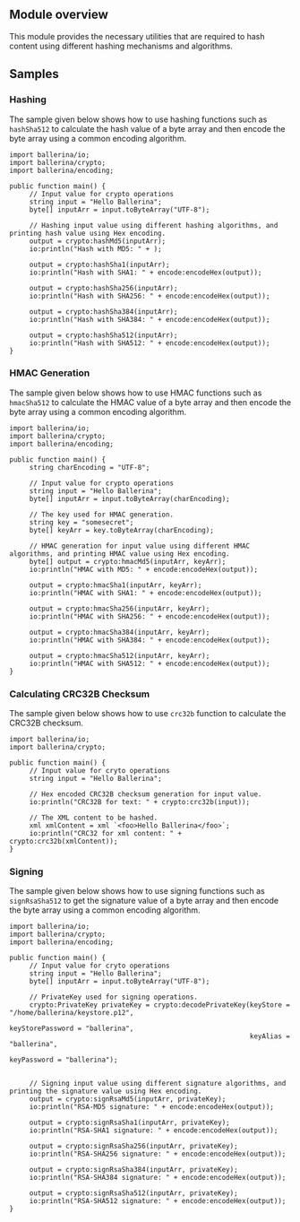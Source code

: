 ## Module overview

This module provides the necessary utilities that are required to hash content using different hashing mechanisms and algorithms. 

## Samples

### Hashing

The sample given below shows how to use hashing functions such as `hashSha512` to calculate the hash value of a byte array and then encode the byte array using a common encoding algorithm.

```ballerina
import ballerina/io;
import ballerina/crypto;
import ballerina/encoding;

public function main() {
     // Input value for crypto operations
     string input = "Hello Ballerina";
     byte[] inputArr = input.toByteArray("UTF-8");

     // Hashing input value using different hashing algorithms, and printing hash value using Hex encoding.
     output = crypto:hashMd5(inputArr);
     io:println("Hash with MD5: " + );

     output = crypto:hashSha1(inputArr);
     io:println("Hash with SHA1: " + encode:encodeHex(output));

     output = crypto:hashSha256(inputArr);
     io:println("Hash with SHA256: " + encode:encodeHex(output));

     output = crypto:hashSha384(inputArr);
     io:println("Hash with SHA384: " + encode:encodeHex(output));

     output = crypto:hashSha512(inputArr);
     io:println("Hash with SHA512: " + encode:encodeHex(output));
}
```

### HMAC Generation

The sample given below shows how to use HMAC functions such as `hmacSha512` to calculate the HMAC value of a byte array and then encode the byte array using a common encoding algorithm.


```ballerina
import ballerina/io;
import ballerina/crypto;
import ballerina/encoding;

public function main() {
     string charEncoding = "UTF-8";

     // Input value for crypto operations
     string input = "Hello Ballerina";
     byte[] inputArr = input.toByteArray(charEncoding);

     // The key used for HMAC generation.
     string key = "somesecret";
     byte[] keyArr = key.toByteArray(charEncoding);

     // HMAC generation for input value using different HMAC algorithms, and printing HMAC value using Hex encoding.
     byte[] output = crypto:hmacMd5(inputArr, keyArr);
     io:println("HMAC with MD5: " + encode:encodeHex(output));

     output = crypto:hmacSha1(inputArr, keyArr);
     io:println("HMAC with SHA1: " + encode:encodeHex(output));

     output = crypto:hmacSha256(inputArr, keyArr);
     io:println("HMAC with SHA256: " + encode:encodeHex(output));

     output = crypto:hmacSha384(inputArr, keyArr);
     io:println("HMAC with SHA384: " + encode:encodeHex(output));

     output = crypto:hmacSha512(inputArr, keyArr);
     io:println("HMAC with SHA512: " + encode:encodeHex(output));
}
```

### Calculating CRC32B Checksum

The sample given below shows how to use `crc32b` function to calculate the CRC32B checksum.


```ballerina
import ballerina/io;
import ballerina/crypto;

public function main() {
     // Input value for cryto operations
     string input = "Hello Ballerina";

     // Hex encoded CRC32B checksum generation for input value.
     io:println("CRC32B for text: " + crypto:crc32b(input));

     // The XML content to be hashed.
     xml xmlContent = xml `<foo>Hello Ballerina</foo>`;
     io:println("CRC32 for xml content: " + crypto:crc32b(xmlContent));
}
```

### Signing

The sample given below shows how to use signing functions such as `signRsaSha512` to get the signature value of a byte array and then encode the byte array using a common encoding algorithm.


```ballerina
import ballerina/io;
import ballerina/crypto;
import ballerina/encoding;

public function main() {
     // Input value for cryto operations
     string input = "Hello Ballerina";
     byte[] inputArr = input.toByteArray("UTF-8");

     // PrivateKey used for signing operations.
     crypto:PrivateKey privateKey = crypto:decodePrivateKey(keyStore = "/home/ballerina/keystore.p12",
                                                            keyStorePassword = "ballerina",
                                                            keyAlias = "ballerina",
                                                            keyPassword = "ballerina");


     // Signing input value using different signature algorithms, and printing the signature value using Hex encoding.
     output = crypto:signRsaMd5(inputArr, privateKey);
     io:println("RSA-MD5 signature: " + encode:encodeHex(output));

     output = crypto:signRsaSha1(inputArr, privateKey);
     io:println("RSA-SHA1 signature: " + encode:encodeHex(output));

     output = crypto:signRsaSha256(inputArr, privateKey);
     io:println("RSA-SHA256 signature: " + encode:encodeHex(output));

     output = crypto:signRsaSha384(inputArr, privateKey);
     io:println("RSA-SHA384 signature: " + encode:encodeHex(output));

     output = crypto:signRsaSha512(inputArr, privateKey);
     io:println("RSA-SHA512 signature: " + encode:encodeHex(output));
}
```